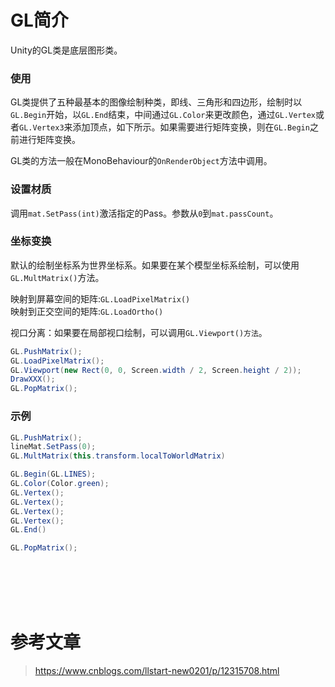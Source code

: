 # GL简介    

Unity的GL类是底层图形类。    


### 使用    

GL类提供了五种最基本的图像绘制种类，即线、三角形和四边形，绘制时以`GL.Begin`开始，以`GL.End`结束，中间通过`GL.Color`来更改颜色，通过`GL.Vertex`或者`GL.Vertex3`来添加顶点，如下所示。如果需要进行矩阵变换，则在`GL.Begin`之前进行矩阵变换。    

GL类的方法一般在MonoBehaviour的`OnRenderObject`方法中调用。    



### 设置材质    

调用`mat.SetPass(int)`激活指定的Pass。参数从`0`到`mat.passCount`。    


### 坐标变换    

默认的绘制坐标系为世界坐标系。如果要在某个模型坐标系绘制，可以使用`GL.MultMatrix()`方法。    

映射到屏幕空间的矩阵:`GL.LoadPixelMatrix()`  
映射到正交空间的矩阵:`GL.LoadOrtho()`  

视口分离：如果要在局部视口绘制，可以调用`GL.Viewport()方法`。    

```C#  
GL.PushMatrix();
GL.LoadPixelMatrix();
GL.Viewport(new Rect(0, 0, Screen.width / 2, Screen.height / 2));
DrawXXX();
GL.PopMatrix();
```  


### 示例    

```C#
GL.PushMatrix();
lineMat.SetPass(0);
GL.MultMatrix(this.transform.localToWorldMatrix)

GL.Begin(GL.LINES);
GL.Color(Color.green);
GL.Vertex();
GL.Vertex();
GL.Vertex();
GL.Vertex();
GL.End()

GL.PopMatrix();
```


<br />
<br />
<br />
<br />


# 参考文章    

> https://www.cnblogs.com/llstart-new0201/p/12315708.html    
